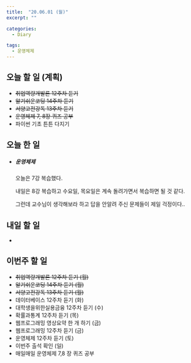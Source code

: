 ```yaml
---
title:  "20.06.01 (월)"
excerpt: ""

categories:
  - Diary

tags:
  - 운영체제
---
```


## 오늘 할 일 (계획)

- ~~취업역량개발론 12주차 듣기~~
- ~~알기쉬운코딩 14주차 듣기~~
- ~~서양고전강독 13주차 듣기~~
- ~~운영체제 7, 8장 퀴즈 공부~~
- 파이썬 기초 튼튼 다지기


## 오늘 한 일

- ##### 운영체제

  오늘은 7강 복습했다.

  내일은 8강 복습하고 수요일, 목요일은 계속 돌려가면서 복습하면 될 것 같다.

  그런데 교수님이 생각해보라 하고 답을 안알려 주신 문제들이 제일 걱정이다..

## 내일 할 일

- 

## 이번주 할 일

- ~~취업역량개발론 12주차 듣기 (월)~~
- ~~알기쉬운코딩 14주차 듣기 (월)~~
- ~~서양고전강독 13주차 듣기 (월)~~
- 데이터베이스 12주차 듣기 (화)
- 대학생을위한실용금융 12주차 듣기 (수)
- 확률과통계 12주차 듣기 (목)
- 웹프로그래밍 영상요약 한 개 하기 (금)
- 웹프로그래밍 12주차 듣기 (금)
- 운영체제 12주차 듣기 (토)
- 이번주 출석 확인 (일)
- 매일매일 운영체제 7,8 장 퀴즈 공부
